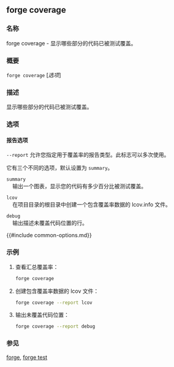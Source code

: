 ## forge coverage

### 名称

forge coverage - 显示哪些部分的代码已被测试覆盖。

### 概要

`forge coverage` [*选项*]

### 描述

显示哪些部分的代码已被测试覆盖。

### 选项

#### 报告选项

`--report` 允许您指定用于覆盖率的报告类型。此标志可以多次使用。

它有三个不同的选项，默认设置为 `summary`。

`summary`  
&nbsp;&nbsp;&nbsp;&nbsp;输出一个图表，显示您的代码有多少百分比被测试覆盖。

`lcov`  
&nbsp;&nbsp;&nbsp;&nbsp;在项目目录的根目录中创建一个包含覆盖率数据的 lcov.info 文件。

`debug`  
&nbsp;&nbsp;&nbsp;&nbsp;输出描述未覆盖代码位置的行。

{{#include common-options.md}}

### 示例

1. 查看汇总覆盖率：

   ```sh
   forge coverage
   ```

2. 创建包含覆盖率数据的 lcov 文件：

   ```sh
   forge coverage --report lcov
   ```

3. 输出未覆盖代码位置：
   ```sh
   forge coverage --report debug
   ```

### 参见

[forge](./forge.md), [forge test](./forge-test.md)
